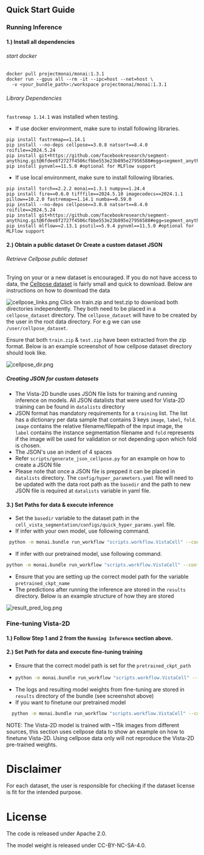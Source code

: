 ## Quick Start Guide

### Running Inference

#### 1.) Install all dependencies

###### start docker
```
docker pull projectmonai/monai:1.3.1
docker run --gpus all --rm -it --ipc=host --net=host \
  -v <your_bundle_path>:/workspace projectmonai/monai:1.3.1
```

###### Library Dependencies
`fastremap 1.14.1` was installed when testing.
- If use docker environment, make sure to install following libraries.
```
pip install fastremap==1.14.1
pip install --no-deps cellpose==3.0.8 natsort==8.4.0 roifile==2024.5.24
pip install git+https://github.com/facebookresearch/segment-anything.git@6fdee8f2727f4506cfbbe553e23b895e27956588#egg=segment_anything
pip install pynvml==11.5.0 #optional for MLFlow support
```
- If use local environment, make sure to install following libraries.
```
pip install torch==2.2.2 monai==1.3.1 numpy==1.24.4
pip install fire==0.6.0 tifffile==2024.5.10 imagecodecs==2024.1.1 pillow==10.2.0 fastremap==1.14.1 numba==0.59.0
pip install --no-deps cellpose==3.0.8 natsort==8.4.0 roifile==2024.5.24
pip install git+https://github.com/facebookresearch/segment-anything.git@6fdee8f2727f4506cfbbe553e23b895e27956588#egg=segment_anything
pip install mlflow==2.13.1 psutil==5.9.4 pynvml==11.5.0 #optional for MLFlow support
```

#### 2.) Obtain a public dataset Or Create a custom dataset JSON

###### Retrieve Cellpose public dataset

Trying on your or a new dataset is encouraged. If you do not have access to data, the [Cellpose dataset](https://www.cellpose.org/dataset)
is fairly small and quick to download. Below are instructions on how to download the data

![cellpose_links.png](cellpose_links.png)
Click on train.zip and test.zip to download both directories independently. They both need to be
placed in a `cellpose_dataset` directory. The `cellpose_dataset` will have to be created by the user
in the root data directory. For e.g we can use `/user/cellpose_dataset`.

Ensure that both `train.zip` & `test.zip` have been extracted from the zip format. Below is an example screenshot
of how cellpose dataset directory should look like.

![cellpose_dir.png](cellpose_dir.png)

##### Creating JSON for custom datasets
- The Vista-2D bundle uses JSON file lists for training and running inference on models. All JSON datalists that were
used for Vista-2D training can be found in `datalists` directory
- JSON format has mandatory requirements for a `training` list. The list has a dictionary
per data sample that contains 3 keys `image`, `label`, `fold`. `image` contains the relative filename/filepath of the input image, the `label`
contains the instance segmentation filename and `fold` represents if the image will be used for validation or not depending upon which fold is chosen.
- The JSON's use an indent of 4 spaces
- Refer `scripts/generate_json_cellpose.py` for an example on how to create a JSON file
- Please note that once a JSON file is prepped it can be placed in `datalists` directory. The `config/hyper_parameters.yaml` file
will need to be updated with the data root path as the `basedir` and the path to new JSON file is required at `datalists` variable in yaml file.

#### 3.) Set Paths for data & execute inference
- Set the `basedir` variable to the dataset path in the `cell_vista_segmentation/configs/quick_hyper_params.yaml` file.
- If infer with your own model, use following command.
 ```bash
  python -m monai.bundle run_workflow "scripts.workflow.VistaCell" --config_file configs/quick_hyper_params.yaml --mode infer --pretrained_ckpt_name model.pt
  ```
- If infer with our pretrained model, use following command.
```bash
python -m monai.bundle run_workflow "scripts.workflow.VistaCell" --config_file configs/hyper_parameters.yaml --mode infer --pretrained_ckpt_name vista2d_v1.pt
```
- Ensure that you are setting up the correct model path for the variable `pretrained_ckpt_name`
- The predictions after running the inference are stored in the `results` directory. Below is an example structure of how they are stored

![result_pred_log.png](result_pred_log.png)

### Fine-tuning Vista-2D

#### 1.) Follow Step 1 and 2 from the `Running Inference` section above.

#### 2.) Set Path for data and execute fine-tuning training
-   Ensure that the correct model path is set for the `pretrained_ckpt_path`
- ```bash
  python -m monai.bundle run_workflow "scripts.workflow.VistaCell" --config_file configs/quick_hyper_params.yaml --learning_rate=0.001 --train#trainer#max_epochs 20 --pretrained_ckpt_path /path/to/saved/model.pt
  ```
- The logs and resulting model weights from fine-tuning are stored in `results` directory of the bundle (see screenshot above)
- If you want to finetune our pretrained model
```bash
  python -m monai.bundle run_workflow "scripts.workflow.VistaCell" --config_file configs/quick_hyper_params.yaml --learning_rate=0.001 --train#trainer#max_epochs 20 --pretrained_ckpt_path /path/to/saved/vista2d_v1.pt
  ```
NOTE: The Vista-2D model is trained with ~15k images from different sources, this section uses cellpose data to show an
example on how to finetune Vista-2D. Using cellpose data only will not reproduce the Vista-2D pre-trained weights.

Disclaimer
===========
For each dataset, the user is responsible for checking if the dataset license is fit for the intended purpose.

License
=========
The code is released under Apache 2.0.

The model weight is released under CC-BY-NC-SA-4.0.